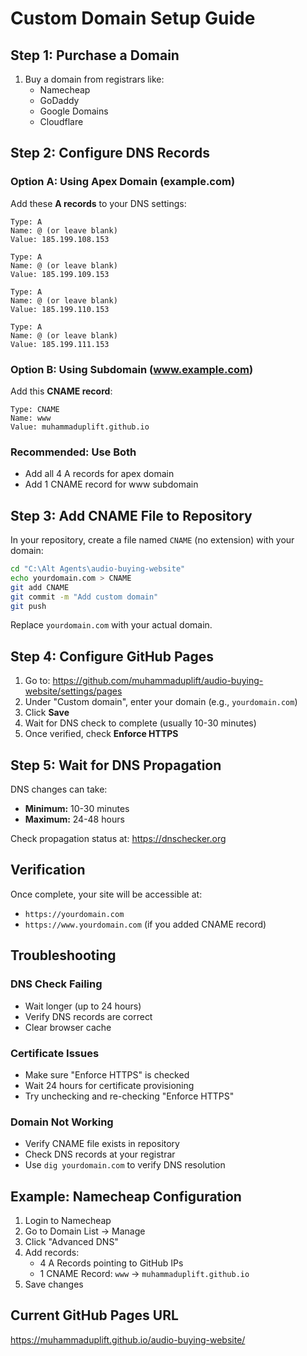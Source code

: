 # Custom Domain Setup Guide

## Step 1: Purchase a Domain
1. Buy a domain from registrars like:
   - Namecheap
   - GoDaddy
   - Google Domains
   - Cloudflare

## Step 2: Configure DNS Records

### Option A: Using Apex Domain (example.com)
Add these **A records** to your DNS settings:
```
Type: A
Name: @ (or leave blank)
Value: 185.199.108.153

Type: A
Name: @ (or leave blank)
Value: 185.199.109.153

Type: A
Name: @ (or leave blank)
Value: 185.199.110.153

Type: A
Name: @ (or leave blank)
Value: 185.199.111.153
```

### Option B: Using Subdomain (www.example.com)
Add this **CNAME record**:
```
Type: CNAME
Name: www
Value: muhammaduplift.github.io
```

### Recommended: Use Both
- Add all 4 A records for apex domain
- Add 1 CNAME record for www subdomain

## Step 3: Add CNAME File to Repository

In your repository, create a file named `CNAME` (no extension) with your domain:

```bash
cd "C:\Alt Agents\audio-buying-website"
echo yourdomain.com > CNAME
git add CNAME
git commit -m "Add custom domain"
git push
```

Replace `yourdomain.com` with your actual domain.

## Step 4: Configure GitHub Pages

1. Go to: https://github.com/muhammaduplift/audio-buying-website/settings/pages
2. Under "Custom domain", enter your domain (e.g., `yourdomain.com`)
3. Click **Save**
4. Wait for DNS check to complete (usually 10-30 minutes)
5. Once verified, check **Enforce HTTPS**

## Step 5: Wait for DNS Propagation

DNS changes can take:
- **Minimum:** 10-30 minutes
- **Maximum:** 24-48 hours

Check propagation status at: https://dnschecker.org

## Verification

Once complete, your site will be accessible at:
- `https://yourdomain.com`
- `https://www.yourdomain.com` (if you added CNAME record)

## Troubleshooting

### DNS Check Failing
- Wait longer (up to 24 hours)
- Verify DNS records are correct
- Clear browser cache

### Certificate Issues
- Make sure "Enforce HTTPS" is checked
- Wait 24 hours for certificate provisioning
- Try unchecking and re-checking "Enforce HTTPS"

### Domain Not Working
- Verify CNAME file exists in repository
- Check DNS records at your registrar
- Use `dig yourdomain.com` to verify DNS resolution

## Example: Namecheap Configuration

1. Login to Namecheap
2. Go to Domain List → Manage
3. Click "Advanced DNS"
4. Add records:
   - 4 A Records pointing to GitHub IPs
   - 1 CNAME Record: `www` → `muhammaduplift.github.io`
5. Save changes

## Current GitHub Pages URL
https://muhammaduplift.github.io/audio-buying-website/
